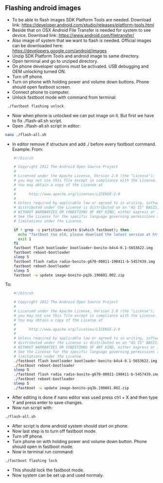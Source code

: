 ## Flashing android images

* To be able to flash images SDK Platform Tools are needed. Download link: https://developer.android.com/studio/releases/platform-tools.html
* Beside that on OSX Android File Transfer is needed for system to see device. Download link: https://www.android.com/filetransfer/
* Also image of system that we want to flash is needed. Official images can be downloaded here: https://developers.google.com/android/images
* Unzip SDK Platform Tools and android image to same directory.
* Open terminal and go to unziped directory.
* On phone developer options must be activated. USB debugging and OEM unlocking turned ON.
* Turn off phone.
* Turn on phone with holding power and volume down buttons. Phone should open fastboot screen.
* Connect phone to computer.
* Unlock fastboot mode with command from terminal:
``` bash
 ./fastboot flashing unlock
```
* Now when phone is unlocked we can put image on it. But first we have to fix ./flash-all.sh script.
* Open ./flash-all.sh script in editor:
``` bash
nano ./flash-all.sh
```
* In editor remove if structure and add ./ before every fastboot command. Example:
From:
``` bash
	#!/bin/sh

	# Copyright 2012 The Android Open Source Project
	#
	# Licensed under the Apache License, Version 2.0 (the "License");
	# you may not use this file except in compliance with the License.
	# You may obtain a copy of the License at
	#
	#      http://www.apache.org/licenses/LICENSE-2.0
	#
	# Unless required by applicable law or agreed to in writing, software
	# distributed under the License is distributed on an "AS IS" BASIS,
	# WITHOUT WARRANTIES OR CONDITIONS OF ANY KIND, either express or implied.
	# See the License for the specific language governing permissions and
	# limitations under the License.

	if ! grep -q partition-exists $(which fastboot); then
	  echo "fastboot too old; please download the latest version at https://developer.android.com/studio/releases/platform-tools.html"
	  exit 1
	fi
	fastboot flash bootloader bootloader-bonito-b4s4-0.1-5653622.img
	fastboot reboot-bootloader
	sleep 5
	fastboot flash radio radio-bonito-g670-00011-190411-b-5457439.img
	fastboot reboot-bootloader
	sleep 5
	fastboot -w update image-bonito-pq3b.190801.002.zip
```

To:

``` bash
	#!/bin/sh

	# Copyright 2012 The Android Open Source Project
	#
	# Licensed under the Apache License, Version 2.0 (the "License");
	# you may not use this file except in compliance with the License.
	# You may obtain a copy of the License at
	#
	#      http://www.apache.org/licenses/LICENSE-2.0
	#
	# Unless required by applicable law or agreed to in writing, software
	# distributed under the License is distributed on an "AS IS" BASIS,
	# WITHOUT WARRANTIES OR CONDITIONS OF ANY KIND, either express or implied.
	# See the License for the specific language governing permissions and
	# limitations under the License.
	./fastboot flash bootloader bootloader-bonito-b4s4-0.1-5653622.img
	./fastboot reboot-bootloader
	sleep 5
	./fastboot flash radio radio-bonito-g670-00011-190411-b-5457439.img
	./fastboot reboot-bootloader
	sleep 5
	./fastboot -w update image-bonito-pq3b.190801.002.zip
```
* After editing is done if nano editor was used press ctrl + X and then type Y and press enter to save changes.
* Now run script with:
``` bash
./flash-all.sh
```
* After script is done android system should start on phone.
* Now last step is to turn off fastboot mode.
* Turn off phone.
* Turn phone on with holding power and volume down button. Phone should open in fastboot mode.
* Now in terminal run command: 
``` bash
./fastboot flashing lock
```
* This should lock the fastboot mode. 
* Now system can be set up and used normaly.
